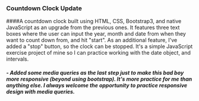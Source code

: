 ### Countdown Clock Update



####A countdown clock built using HTML, CSS, Bootstrap3, and native JavaScript as an upgrade from the previous ones. It features three text boxes where the user can input the year, month and date from when they want to count down from, and hit "start". As an additional feature, I've added a "stop" button, so the clock can be stopped. It's a simple JavaScript exercise project of mine so I can practice working with the date object, and intervals.

##### - Added some media queries as the last step just to make this bad boy more responsive (beyond using bootstrap). It's more practice for me than anything else. I always welcome the opportunity to practice responsive design with media queries. 